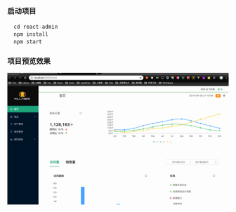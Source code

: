 ### 启动项目

```javascript
  cd react-admin
  npm install
  npm start
```
### 项目预览效果
![效果图](/test/images/admin.gif)